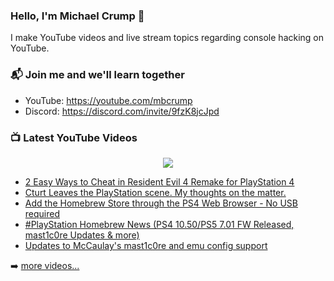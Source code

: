 ### Hello, I'm Michael Crump 👋

I make YouTube videos and live stream topics regarding console hacking on YouTube. 

### 📬 Join me and we'll learn together

- YouTube: https://youtube.com/mbcrump
- Discord: https://discord.com/invite/9fzK8jcJpd

### 📺 Latest YouTube Videos

<div align="center">

[<img src="https://img.shields.io/badge/-Subscribe-red?style=for-the-badge&logo=youtube&logoColor=white"/>](https://www.youtube.com/c/mbcrump?sub_confirmation=1)

</div>

<!-- YOUTUBE:START -->
- [2 Easy Ways to Cheat in Resident Evil 4 Remake for PlayStation 4](https://www.youtube.com/watch?v=QDeDoOsmi0M)
- [Cturt Leaves the PlayStation scene. My thoughts on the matter.](https://www.youtube.com/watch?v=ExmSifWZt8Q)
- [Add the Homebrew Store through the PS4 Web Browser - No USB required](https://www.youtube.com/watch?v=82bgjSvRmns)
- [#PlayStation Homebrew News &lpar;PS4 10.50/PS5 7.01 FW Released, mast1c0re Updates &amp; more&rpar;](https://www.youtube.com/watch?v=HsMLMbNgRe4)
- [Updates to McCaulay&#39;s mast1c0re and emu config support](https://www.youtube.com/watch?v=1TPrqZMtCIM)
<!-- YOUTUBE:END -->

➡️ [more videos...](https://youtube.com/mbcrump)

